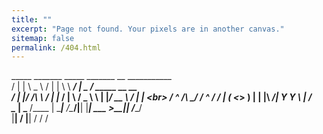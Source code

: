 ```yaml
---
title: ""
excerpt: "Page not found. Your pixels are in another canvas."
sitemap: false
permalink: /404.html
---
```


   _____  _______      _____    _______          __    ___________                   <br>
  /  |  | \   _  \    /  |  |   \      \   _____/  |_  \__    ___/___   _____  __ __ <br>
 /   |  |_/  /_\  \  /   |  |_  /   |   \ /  _ \   __\   |    |_/ __ \ /     \|  |  \<br>
/    ^   /\  \_/   \/    ^   / /    |    (  <_> )  |     |    |\  ___/|  Y Y  \  |  /<br>
\____   |  \_____  /\____   |  \____|__  /\____/|__|     |____| \___  >__|_|  /____/ <br>
     |__|        \/      |__|          \/                           \/      \/       <br>
  

<script type="text/javascript">
  var GOOG_FIXURL_LANG = 'en';
  var GOOG_FIXURL_SITE = '{{ site.url }}'
</script>
<script type="text/javascript"
  src="//linkhelp.clients.google.com/tbproxy/lh/wm/fixurl.js">
</script>
